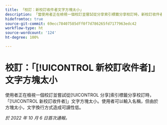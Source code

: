 ```yaml
---
title: 「校訂：新校訂收件者文字方塊太小」
description: 「當使用者正在檢視一個校訂並嘗試從分享索引標籤分享校訂時，新校訂收件者文字方塊太小。使用者可以輸入名稱，但由於方塊太小，文字換行方式造成可讀性低。」
hidefromtoc: true
source-git-commit: 69ecc78407585dff0f7d786265fd7177963edc42
workflow-type: ht
source-wordcount: '124'
ht-degree: 100%

---
```



# 校訂：「[!UICONTROL 新校訂收件者]」文字方塊太小

<!--This article is on the WF and WFP TOCs-->

使用者正在檢視一個校訂並嘗試從[!UICONTROL 分享]索引標籤分享校訂時，「[!UICONTROL 新校訂收件者]」文字方塊太小。使用者可以輸入名稱，但由於方塊太小，文字換行方式造成可讀性低。

_於 2022 年 10 月 6 日首次通報。_

